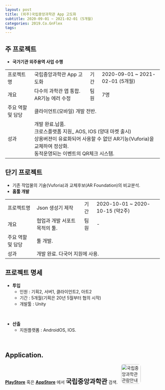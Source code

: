 ```yaml
---
layout: post
title: (외주)국립중앙과학관 App 고도화
subtitle: 2020-09-01 ~ 2021-02-01 (5개월)
categories: 2019.Co.GnFlex
tags: 
---
```


## 주 프로젝트
- **국가기관 외주용역 사업 수행**  
<table>
  <tr>
    <td>프로젝트명</td>
    <td>국립중앙과학관 App 고도화</td>
    <td>기간</td>
    <td>2020-09-01 ~ 2021-02-01 (5개월)</td>
  </tr>
  <tr>
    <td>개요</td>
    <td>다수의 과학관 앱 통합. AR기능 에러 수정</td>
    <td>팀원</td>
    <td>7명</td>
  </tr>
  <tr>
    <td>주요 역할 및 담당</td>
    <td colspan="3">클라이언트(모바일) 개발 전반.</td>
  </tr>
  <tr>
    <td>성과</td>
    <td colspan="3">
      개발 완료.납품.<br>
      크로스플랫폼 지원_ AOS, IOS (양대 마켓 출시)<br>
      상용버젼이 유료화되어 사용할 수 없던 AR기능(Vuforia)을 교체하여 정상화.<br>
      동적운영되는 이벤트의 QR체크 시스템.
    </td>
  </tr>
</table>

## 단기 프로젝트
- 기존 작업물의 기술(Vuforia)과 교체후보(AR Foundation)의 비교분석.  
- **홈툴 개발**  
<table>
  <tr>
    <td>프로젝트명</td>
    <td>Json 생성기 제작</td>
    <td>기간</td>
    <td>2020-10-01 ~ 2020-10-15 (약2주)</td>
  </tr>
  <tr>
    <td>개요</td>
    <td>협업과 개발 서포트 목적의 툴.</td>
    <td>팀원</td>
    <td>-</td>
  </tr>
  <tr>
    <td>주요 역할 및 담당</td>
    <td colspan="3">툴 개발.</td>
  </tr>
  <tr>
    <td>성과</td>
    <td colspan="3">개발 완료. 다국어 지원에 사용.</td>
  </tr>
</table>

## 프로젝트 명세
- **투입**  
  - 인원 : 기획2, 서버1, 클라이언트2, 아트2  
  - 기간 : 5개월(기획은 20년 5월부터 협의 시작)  
  - 개발툴 : Unity  
<br>

- **산출**  
  - 지원플랫폼 : AndroidOS, IOS.  
<br>

## Application.  
<p>
  <a href="https://play.google.com/" target="_blank" style="font-weight:bold;">PlayStore</a> 혹은
   <a href="https://www.apple.com/app-store/" target="_blank" style="font-weight:bold;">AppStore</a> 에서 <span style="font-size:1.5em; font-weight:bold; font-color:midnightblue;">국립중앙과학관</span> 검색.
  &nbsp;
  <a href="https://play.google.com/store/apps/details?id=com.GnFlex.NationalScienceMuseum" target="_blank">
     <img style="display:inline-block; width: 64px; border-radius: 8px; vertical-align: baseline;" src="https://play-lh.googleusercontent.com/HNOlTGmXIZ30_JKptYzwa501MxkpekvFsv37s9VtuVYBUcZX6qej_zhuCPR6qi3Le_g=s180-rw" alt="국립중앙과학관 관람안내 앱 아이콘">
   </a>
</p>

<p><br></p>
